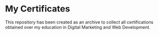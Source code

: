 # My Certificates
This repository has been created as an archive to collect all certifications obtained over my education in Digital Marketing and Web Development.
